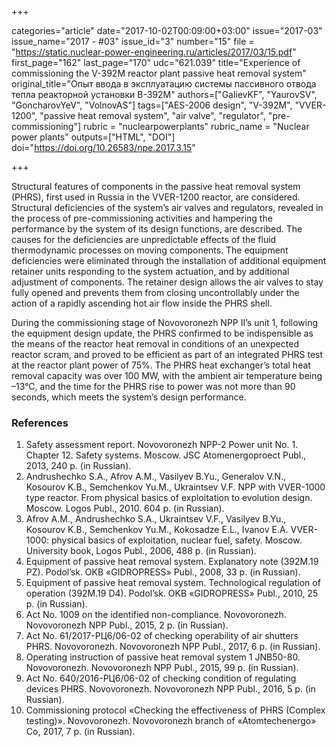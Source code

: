 +++

categories="article"
date="2017-10-02T00:09:00+03:00"
issue="2017-03"
issue_name="2017 - #03"
issue_id="3"
number="15"
file = "https://static.nuclear-power-engineering.ru/articles/2017/03/15.pdf"
first_page="162"
last_page="170"
udc="621.039"
title="Experience of commissioning the V-392M reactor plant passive heat removal system"
original_title="Опыт ввода в эксплуатацию системы пассивного отвода тепла реакторной установки В-392М"
authors=["GalievKF", "YaurovSV", "GoncharovYeV", "VolnovAS"]
tags=["AES-2006 design", "V-392M", "VVER-1200", "passive heat removal system", "air valve", "regulator", "pre-commissioning"]
rubric = "nuclearpowerplants"
rubric_name = "Nuclear power plants"
outputs=["HTML", "DOI"]
doi="https://doi.org/10.26583/npe.2017.3.15"

+++

Structural features of components in the passive heat removal system (PHRS), first used in Russia in the VVER-1200 reactor, are considered. Structural deficiencies of the system’s air valves and regulators, revealed in the process of pre-commissioning activities and hampering the performance by the system of its design functions, are described. The causes for the deficiencies are unpredictable effects of the fluid thermodynamic processes on moving components. The equipment deficiencies were eliminated through the installation of additional equipment retainer units responding to the system actuation, and by additional adjustment of components. The retainer design allows the air valves to stay fully opened and prevents them from closing uncontrollably under the action of a rapidly ascending hot air flow inside the PHRS shell.

During the commissioning stage of Novovoronezh NPP II’s unit 1, following the equipment design update, the PHRS confirmed to be indispensible as the means of the reactor heat removal in conditions of an unexpected reactor scram, and proved to be efficient as part of an integrated PHRS test at the reactor plant power of 75%. The PHRS heat exchanger’s total heat removal capacity was over 100 MW, with the ambient air temperature being –13°C, and the time for the PHRS rise to power was not more than 90 seconds, which meets the system’s design performance.

### References

1. Safety assessment report. Novovoronezh NPP-2 Power unit No. 1. Chapter 12. Safety systems. Moscow. JSC Atomenergoproect Publ., 2013, 240 p. (in Russian).
2. Andrushechko S.A., Afrov A.M., Vasilyev B.Yu., Generalov V.N., Kosourov K.B., Semchenkov Yu.M., Ukraintsev V.F. NPP with VVER-1000 type reactor. From physical basics of exploitation to evolution design. Moscow. Logos Publ., 2010. 604 p. (in Russian).
3. Afrov A.M., Andrushechko S.A., Ukraintsev V.F., Vasilyev B.Yu., Kosourov K.B., Semchenkov Yu.M., Kokosadze E.L., Ivanov E.A. VVER-1000: physical basics of exploitation, nuclear fuel, safety. Moscow. University book, Logos Publ., 2006, 488 p. (in Russian).
4. Equipment of passive heat removal system. Explanatory note (392M.19 PZ). Podol’sk. OKB «GIDROPRESS» Publ., 2008, 33 p. (in Russian).
5. Equipment of passive heat removal system. Technological regulation of operation (392M.19 D4). Podol’sk. OKB «GIDROPRESS» Publ., 2010, 25 p. (in Russian).
6. Act No. 1009 on the identified non-compliance. Novovoronezh. Novovoronezh NPP Publ., 2015, 2 p. (in Russian).
7. Act No. 61/2017-РЦ6/06-02 of checking operability of air shutters PHRS. Novovoronezh. Novovoronezh NPP Publ., 2017, 6 p. (in Russian).
8. Operating instruction of passive heat removal system 1 JNB50-80. Novovoronezh. Novovoronezh NPP Publ., 2015, 99 p. (in Russian).
9. Act No. 640/2016-РЦ6/06-02 of checking condition of regulating devices PHRS. Novovoronezh. Novovoronezh NPP Publ., 2016, 5 p. (in Russian).
10. Commissioning protocol «Checking the effectiveness of PHRS (Complex testing)». Novovoronezh. Novovoronezh branch of «Atomtechenergo» Co, 2017, 7 p. (in Russian).
